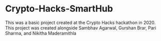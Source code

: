 # Crypto-Hacks-SmartHub
This was a basic project created at the Crypto Hacks hackathon in 2020. This project was created alongside Sambhav Agarwal, Gurshan Brar, Pari Sharma, 
and Nikitha Maderamithla
